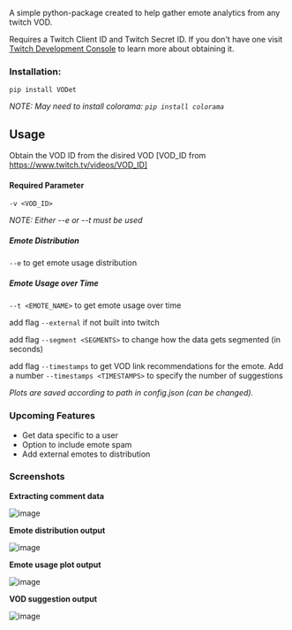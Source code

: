 A simple python-package created to help gather emote analytics from any twitch VOD.

Requires a Twitch Client ID and Twitch Secret ID. 
If you don't have one visit [Twitch Development Console](https://dev.twitch.tv/console/apps) to learn more about obtaining it.

### Installation: 
```console
pip install VODet
```
*NOTE: May need to install colorama: `pip install colorama`*

## Usage
Obtain the VOD ID from the disired VOD [VOD_ID from https://www.twitch.tv/videos/VOD_ID]

#### Required Parameter

`-v <VOD_ID>`

*NOTE: Either --e or --t must be used*

##### Emote Distribution

`--e` to get emote usage distribution

##### Emote Usage over Time

`--t <EMOTE_NAME>` to get emote usage over time

add flag `--external` if not built into twitch

add flag `--segment <SEGMENTS>` to change how the data gets segmented (in seconds)
 
add flag `--timestamps` to get VOD link recommendations for the emote. Add a number `--timestamps <TIMESTAMPS>` to specify the number of suggestions

*Plots are saved according to path in config.json (can be changed).*

### Upcoming Features

- Get data specific to a user
- Option to include emote spam
- Add external emotes to distribution

### Screenshots

__Extracting comment data__

![image](https://user-images.githubusercontent.com/35205235/117105731-a4dd0500-ad4c-11eb-865e-1cd59c5389e6.png)

__Emote distribution output__

![image](https://user-images.githubusercontent.com/35205235/117105939-00a78e00-ad4d-11eb-9343-1093b188aac4.png)

__Emote usage plot output__

![image](https://user-images.githubusercontent.com/35205235/117105868-e5d51980-ad4c-11eb-8334-bc23849e28fe.png)

__VOD suggestion output__

![image](https://user-images.githubusercontent.com/35205235/117444981-2c22a800-af08-11eb-8798-b16b74fdfb1a.png)


